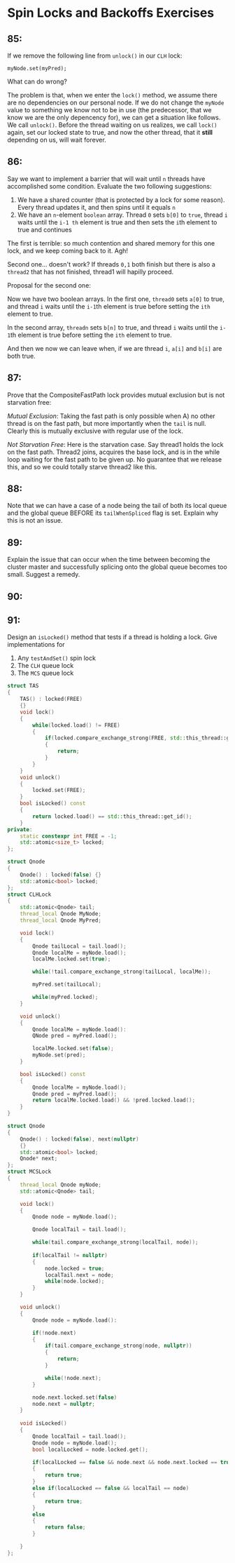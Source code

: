 # Spin Locks and Backoffs Exercises

## 85:

If we remove the following line from `unlock()` in our `CLH` lock:

```
myNode.set(myPred);
```

What can do wrong? 

The problem is that, when we enter the `lock()` method, we assume there are no dependencies on our personal node. If we do not change the `myNode` value to something we know not to be in use (the predecessor, that we know we are the only depencency for),
we can get a situation like follows. We call `unlock()`. Before the thread waiting on us realizes, we call `lock()` again, set our locked state to true, and now the other thread, that it __still__ depending on us, will wait forever.

## 86:

Say we want to implement a barrier that will wait until `n` threads have accomplished some condition. Evaluate the two following suggestions:

1. We have a shared counter (that is protected by a lock for some reason). Every thread updates it, and then spins until it equals `n`
2. We have an `n`-element `boolean` array. Thread `0` sets `b[0]` to `true`, thread `i` waits until the `i-1 th` element is true and then sets the `i`th element to true and continues


The first is terrible: so much contention and shared memory for this one lock, and we keep coming back to it. Agh!

Second one... doesn't work? If threads `0,1` both finish but there is also a `thread2` that has not finished, thread1 will hapilly proceed.

Proposal for the second one:

Now we have two boolean arrays. In the first one, `thread0` sets `a[0]` to true, and thread `i` waits until the `i-1`th element is true before setting the `ith` element to true.

In the second array, `threadn` sets `b[n]` to true, and thread `i` waits until the `i-1`th element is true before setting the `ith` element to true.

And then we now we can leave when, if we are thread `i`, `a[i]` and `b[i]` are both true.

## 87:

Prove that the CompositeFastPath lock provides mutual exclusion but is not starvation free:

_Mutual Exclusion_: Taking the fast path is only possible when A) no other thread is on the fast path, but more importantly when the `tail` is null. Clearly this is mutually exclusive with regular use of the lock.

_Not Starvation Free_: Here is the starvation case. Say thread1 holds the lock on the fast path. Thread2 joins, acquires the base lock, and is in the while loop waiting for the fast path to be given up. No guarantee that we release this, and so we could totally starve thread2 like this.

## 88:

Note that we can have a case of a node being the tail of both its local queue and the global queue BEFORE its `tailWhenSpliced` flag is set. Explain why this is not an issue.

## 89:

Explain the issue that can occur when the time between becoming the cluster master and successfully splicing onto the global queue becomes too small. Suggest a remedy.

## 90:




## 91:

Design an `isLocked()` method that tests if a thread is holding a lock. Give implementations for 

1. Any `testAndSet()` spin lock
2. The `CLH` queue lock
3. The `MCS` queue lock

```cpp
struct TAS
{
    TAS() : locked(FREE)
    {}
    void lock()
    {
        while(locked.load() != FREE)
        {
            if(locked.compare_exchange_strong(FREE, std::this_thread::get_id()))
            {
                return;
            }
        }
    }
    void unlock()
    {
        locked.set(FREE);
    }
    bool isLocked() const
    {
        return locked.load() == std::this_thread::get_id();
    }
private:
    static constexpr int FREE = -1;
    std::atomic<size_t> locked;
};
```

```cpp
struct Qnode
{
    Qnode() : locked(false) {}
    std::atomic<bool> locked;
};
struct CLHLock
{
    std::atomic<Qnode> tail;
    thread_local Qnode MyNode;
    thread_local Qnode MyPred;

    void lock()
    {
        Qnode tailLocal = tail.load();
        Qnode localMe = myNode.load();
        localMe.locked.set(true);

        while(!tail.compare_exchange_strong(tailLocal, localMe));

        myPred.set(tailLocal);

        while(myPred.locked);
    }

    void unlock()
    {
        Qnode localMe = myNode.load():
        QNode pred = myPred.load();

        localMe.locked.set(false);
        myNode.set(pred);
    }

    bool isLocked() const
    {
        Qnode localMe = myNode.load();
        Qnode pred = myPred.load();
        return localMe.locked.load() && !pred.locked.load();
    }
}
```

```cpp
struct Qnode
{
    Qnode() : locked(false), next(nullptr)
    {}
    std::atomic<bool> locked;
    Qnode* next;
};
struct MCSLock
{
    thread_local Qnode myNode;
    std::atomic<Qnode> tail;

    void lock()
    {
        Qnode node = myNode.load();

        Qnode localTail = tail.load();

        while(tail.compare_exchange_strong(localTail, node));
        
        if(localTail != nullptr)
        {
            node.locked = true;
            localTail.next = node;
            while(node.locked);
        }
    }

    void unlock()
    {
        Qnode node = myNode.load():

        if(!node.next)
        {
            if(tail.compare_exchange_strong(node, nullptr))
            {
                return;
            }

            while(!node.next);
        }

        node.next.locked.set(false)
        node.next = nullptr;
    }
    
    void isLocked()
    {
        Qnode localTail = tail.load();
        Qnode node = myNode.load();
        bool localLocked = node.locked.get();

        if(localLocked == false && node.next && node.next.locked == true)
        {
            return true;
        }
        else if(localLocked == false && localTail == node)
        {
            return true;
        }
        else
        {
            return false;
        }

    }
};
```
